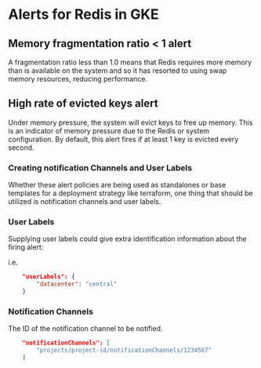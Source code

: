# Alerts for Redis in GKE

## Memory fragmentation ratio < 1 alert

A fragmentation ratio less than 1.0 means that Redis requires more memory than is available on the system and so it has resorted to using swap memory resources, reducing performance.

## High rate of evicted keys alert

Under memory pressure, the system will evict keys to free up memory. This is an indicator of memory pressure due to the Redis or system configuration. By default, this alert fires if at least 1 key is evicted every second.

### Creating notification Channels and User Labels

Whether these alert policies are being used as standalones or base templates for a deployment strategy like terraform, one thing that should be utilized is notification channels and user labels.

### User Labels

Supplying user labels could give extra identification information about the firing alert:

i.e.

```json
    "userLabels": {
        "datacenter": "central"
    }
```

### Notification Channels

The ID of the notification channel to be notified.

```json
    "notificationChannels": [
        "projects/project-id/notificationChannels/1234567"
    ]
```
